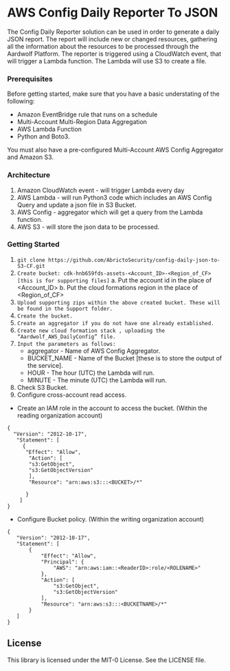 
# AWS Config Daily Reporter To JSON
 
The Config Daily Reporter solution can be used in order to generate a daily JSON report.
The report will include new or changed resources, gathering all the information about the resources to be processed through the Aardwolf Platform.
The reporter is triggered using a CloudWatch event, that will trigger a Lambda function. The Lambda will use S3 to create a file.

### Prerequisites
Before getting started, make sure that you have a basic understating of the following:
* Amazon EventBridge rule that runs on a schedule
* Multi-Account Multi-Region Data Aggregation
* AWS Lambda Function
* Python and Boto3.

You must also have a pre-configured Multi-Account AWS Config Aggregator and Amazon S3.

### Architecture
1. Amazon CloudWatch event - will trigger Lambda every day
2. AWS Lambda - will run Python3 code which includes an AWS Config Query and update a json file in S3 Bucket.
3. AWS Config - aggregator which will get a query from the Lambda function.
4. AWS S3 - will store the json data to be processed.

### Getting Started

1. ```git clone https://github.com/AbrictoSecurity/config-daily-json-to-S3-CF.git```
2. ```Create bucket: cdk-hnb659fds-assets-<Account_ID>-<Region_of_CF> [this is for supporting files]```
     a. Put the account id in the place of <Account_ID>
     b. Put the cloud formations region in the place of <Region_of_CF>
3. ```Upload supporting zips within the above created bucket. These will be found in the Support folder.```
4. ```Create the bucket.```
5. ```Create an aggregator if you do not have one already established.```
6. ```Create new cloud formation stack , uploading the “Aardwolf_AWS_DailyConfig” file.```
7. ``` Input the parameters as follows:   ``` 
    * aggregator - Name of AWS Config Aggregator.
    * BUCKET_NAME - Name of the Bucket [these is to store the output of the service].
    * HOUR - The hour (UTC) the Lambda will run.
    * MINUTE - The minute (UTC) the Lambda will run.
8. Check S3 Bucket.
9. Configure cross-account read access. 
      
* Create an IAM role in the account to access the bucket. (Within the reading organization account)
```
{
  "Version": "2012-10-17",
   "Statement": [
     {
      "Effect": "Allow",
       "Action": [
       "s3:GetObject",
       "s3:GetObjectVersion"
       ],
       "Resource": "arn:aws:s3:::<BUCKET>/*"

      }
    ]
} 
```

 * Configure Bucket policy. (Within the writing organization account)
   
 ```
{
    "Version": "2012-10-17",
    "Statement": [
        {
            "Effect": "Allow",
            "Principal": {
                "AWS": "arn:aws:iam::<ReaderID>:role/<ROLENAME>"
            },
            "Action": [
                "s3:GetObject",
                "s3:GetObjectVersion"
            ],
            "Resource": "arn:aws:s3:::<BUCKETNAME>/*"
        }
    ]
} 
```

## License
This library is licensed under the MIT-0 License. See the LICENSE file.
